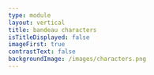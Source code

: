 ```yaml
---
type: module
layout: vertical
title: bandeau characters
isTitleDisplayed: false
imageFirst: true
contrastText: false
backgroundImage: /images/characters.png
---
```

# 
# 
# 
# 
# 
# 
# 
# 
# 
# 
# 
# 
# 